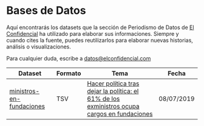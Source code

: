 # Bases de Datos

Aquí encontrarás los datasets que la sección de Periodismo de Datos de <a href="http://www.elconfidencial.com/" target="_blank">El Confidencial</a> ha utilizado para elaborar sus informaciones. 
Siempre y cuando cites la fuente, puedes reutilizarlos para elaborar nuevas historias, análisis o visualizaciones.

Para cualquier duda, escribe a datos@elconfidencial.com

<table>
	<thead>
		<tr>
			<th>Dataset</th><th>Formato</th><th>Tema</th><th>Fecha</th>
		</tr>
	</thead>
	<tbody>
		<tr>
			<td>
				<a href="https://raw.githubusercontent.com/ECLaboratorio/unidad-de-datos/master/bases-de-datos/ministros-en-fundaciones/ministro_fundaciones.tsv">ministros-en-fundaciones</a>
			</td>
			<td>
				TSV
			</td>
			<td>
				<a href="https://www.elconfidencial.com/espana/2019-07-09/politicos-fundaciones-lobby-ministros_2096406">Hacer política tras dejar la política: el 61% de los exministros ocupa cargos en fundaciones</a>
			</td>
			<td>08/07/2019</td>
		</tr>
	</tbody>
</table>